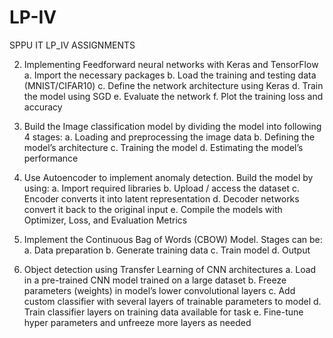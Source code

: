 # LP-IV
SPPU IT LP_IV ASSIGNMENTS

2. Implementing Feedforward neural networks with Keras and TensorFlow
a. Import the necessary packages
b. Load the training and testing data (MNIST/CIFAR10)
c. Define the network architecture using Keras
d. Train the model using SGD
e. Evaluate the network
f. Plot the training loss and accuracy

3. Build the Image classification model by dividing the model into following 4 stages:
a. Loading and preprocessing the image data
b. Defining the model’s architecture
c. Training the model
d. Estimating the model’s performance

4. Use Autoencoder to implement anomaly detection. Build the model by using:
a. Import required libraries
b. Upload / access the dataset
c. Encoder converts it into latent representation
d. Decoder networks convert it back to the original input
e. Compile the models with Optimizer, Loss, and Evaluation Metrics

5. Implement the Continuous Bag of Words (CBOW) Model. Stages can be:
a. Data preparation
b. Generate training data
c. Train model
d. Output

6. Object detection using Transfer Learning of CNN architectures
a. Load in a pre-trained CNN model trained on a large dataset
b. Freeze parameters (weights) in model’s lower convolutional layers
c. Add custom classifier with several layers of trainable parameters to model
d. Train classifier layers on training data available for task
e. Fine-tune hyper parameters and unfreeze more layers as needed
